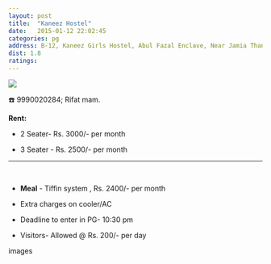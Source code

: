 ```yaml
---
layout: post
title:  "Kaneez Hostel"
date:   2015-01-12 22:02:45
categories: pg
address: B-12, Kaneez Girls Hostel, Abul Fazal Enclave, Near Jamia Thana, Jamia Nagar, Okhla, New Delhi-110025
dist: 1.8
ratings:
---
```

<a href="https://www.google.co.in/maps/place/Kaneez+Girls+Hostel/@28.560252, 77.292793,17z/data=!3m1!4b1!4m2!3m1!1s0x390ce474c1388f19:0x4fce385ecea0557b?hl=en">
        <img src="https://maps.googleapis.com/maps/api/staticmap?visible=Jamia+Millia+Islamia&size=640x300&scale=2&maptype=roadmap&markers=%7Ccolor:red%7Clabel:K%7C28.560252, 77.292793&markers=size:mid|color:green%7Clabel:FET%7C28.5606083,77.2790183&markers=size:mid|color:green%7Clabel:FET%7C28.561075,77.280960&path=color:0x0000ff|weight:3|28.561195, 77.279339|28.561534, 77.279404|28.561666, 77.279554|28.561251, 77.279554|28.561025, 77.279618|28.561044, 77.280112|28.561063, 77.280734|28.561025, 77.281249|28.561006, 77.281850|28.561044, 77.282429|28.561119, 77.282987|28.561345, 77.283524|28.561534, 77.284060|28.561703, 77.284575|28.561892, 77.285047|28.562043, 77.285519|28.562231, 77.285798|28.562269, 77.286056|28.562231, 77.286592|28.562307, 77.287193|28.562344, 77.287729|28.562401, 77.288309|28.562363, 77.288910|28.562476, 77.289403|28.562457, 77.290047|28.562533, 77.290583|28.562570, 77.291120|28.562570, 77.291463|28.562307, 77.291721|28.562288, 77.292064|28.562043, 77.292407|28.561892, 77.292729|28.561798, 77.292965|28.561647, 77.292407|28.561383, 77.292321|28.561006, 77.292643|28.560686, 77.292836|28.560347, 77.292965|28.560252, 77.292793" />
</a>

:phone:  9990020284;  Rifat mam.



**Rent:**

* 2 Seater- Rs. 3000/- per month

* 3 Seater - Rs. 2500/- per month


<hr><br>

*  **Meal** - Tiffin system , Rs. 2400/- per month

*  Extra charges on cooler/AC

*  Deadline to enter in PG- 10:30 pm

*  Visitors- Allowed @ Rs. 200/- per day

images

